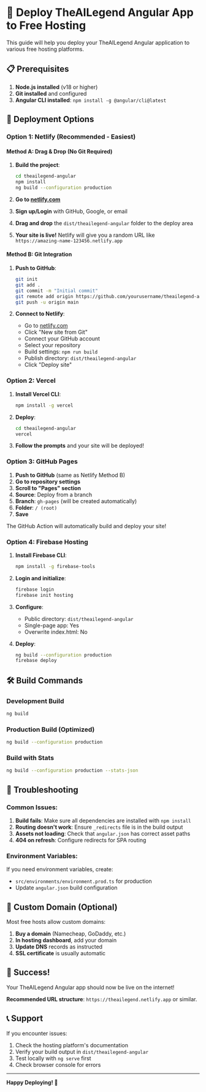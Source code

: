 # 🚀 Deploy TheAILegend Angular App to Free Hosting

This guide will help you deploy your TheAILegend Angular application to various free hosting platforms.

## 📋 Prerequisites

1. **Node.js installed** (v18 or higher)
2. **Git installed** and configured
3. **Angular CLI installed**: `npm install -g @angular/cli@latest`

## 🎯 Deployment Options

### Option 1: Netlify (Recommended - Easiest)

#### Method A: Drag & Drop (No Git Required)
1. **Build the project**:
   ```bash
   cd theailegend-angular
   npm install
   ng build --configuration production
   ```

2. **Go to [netlify.com](https://netlify.com)**
3. **Sign up/Login** with GitHub, Google, or email
4. **Drag and drop** the `dist/theailegend-angular` folder to the deploy area
5. **Your site is live!** Netlify will give you a random URL like `https://amazing-name-123456.netlify.app`

#### Method B: Git Integration
1. **Push to GitHub**:
   ```bash
   git init
   git add .
   git commit -m "Initial commit"
   git remote add origin https://github.com/yourusername/theailegend-angular.git
   git push -u origin main
   ```

2. **Connect to Netlify**:
   - Go to [netlify.com](https://netlify.com)
   - Click "New site from Git"
   - Connect your GitHub account
   - Select your repository
   - Build settings: `npm run build`
   - Publish directory: `dist/theailegend-angular`
   - Click "Deploy site"

### Option 2: Vercel

1. **Install Vercel CLI**:
   ```bash
   npm install -g vercel
   ```

2. **Deploy**:
   ```bash
   cd theailegend-angular
   vercel
   ```

3. **Follow the prompts** and your site will be deployed!

### Option 3: GitHub Pages

1. **Push to GitHub** (same as Netlify Method B)
2. **Go to repository settings**
3. **Scroll to "Pages" section**
4. **Source**: Deploy from a branch
5. **Branch**: `gh-pages` (will be created automatically)
6. **Folder**: `/ (root)`
7. **Save**

The GitHub Action will automatically build and deploy your site!

### Option 4: Firebase Hosting

1. **Install Firebase CLI**:
   ```bash
   npm install -g firebase-tools
   ```

2. **Login and initialize**:
   ```bash
   firebase login
   firebase init hosting
   ```

3. **Configure**:
   - Public directory: `dist/theailegend-angular`
   - Single-page app: Yes
   - Overwrite index.html: No

4. **Deploy**:
   ```bash
   ng build --configuration production
   firebase deploy
   ```

## 🛠 Build Commands

### Development Build
```bash
ng build
```

### Production Build (Optimized)
```bash
ng build --configuration production
```

### Build with Stats
```bash
ng build --configuration production --stats-json
```

## 🔧 Troubleshooting

### Common Issues:

1. **Build fails**: Make sure all dependencies are installed with `npm install`
2. **Routing doesn't work**: Ensure `_redirects` file is in the build output
3. **Assets not loading**: Check that `angular.json` has correct asset paths
4. **404 on refresh**: Configure redirects for SPA routing

### Environment Variables:
If you need environment variables, create:
- `src/environments/environment.prod.ts` for production
- Update `angular.json` build configuration

## 📱 Custom Domain (Optional)

Most free hosts allow custom domains:
1. **Buy a domain** (Namecheap, GoDaddy, etc.)
2. **In hosting dashboard**, add your domain
3. **Update DNS** records as instructed
4. **SSL certificate** is usually automatic

## 🎉 Success!

Your TheAILegend Angular app should now be live on the internet! 

**Recommended URL structure**: `https://theailegend.netlify.app` or similar.

## 📞 Support

If you encounter issues:
1. Check the hosting platform's documentation
2. Verify your build output in `dist/theailegend-angular`
3. Test locally with `ng serve` first
4. Check browser console for errors

---

**Happy Deploying! 🚀**
